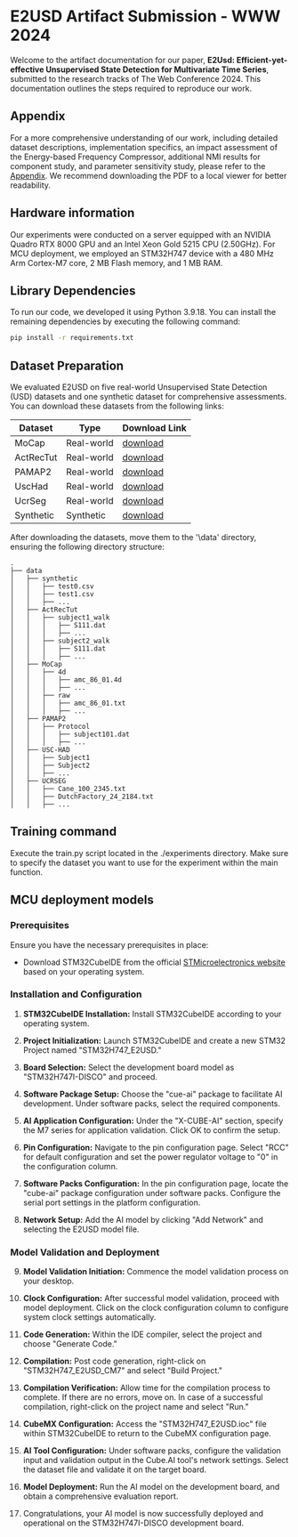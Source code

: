 # E2USD Artifact Submission - WWW 2024
Welcome to the artifact documentation for our paper, **E2Usd: Efficient-yet-effective Unsupervised State Detection for Multivariate Time Series**, submitted to the research tracks of The Web Conference 2024. This documentation outlines the steps required to reproduce our work.


## Appendix
For a more comprehensive understanding of our work, including detailed dataset descriptions, implementation specifics, an impact assessment of the Energy-based Frequency Compressor, additional NMI results for component study, and parameter sensitivity study, please refer to the [Appendix](Appendix.pdf). We recommend downloading the PDF to a local viewer for better readability.

## Hardware information
Our experiments were conducted on a server equipped with an NVIDIA Quadro RTX 8000 GPU and an Intel Xeon Gold 5215 CPU (2.50GHz). For MCU deployment, we employed an STM32H747 device with a 480 MHz Arm Cortex-M7 core, 2 MB Flash memory, and 1 MB RAM.

## Library Dependencies
To run our code, we developed it using Python 3.9.18. You can install the remaining dependencies by executing the following command:
```bash
pip install -r requirements.txt
```
## Dataset Preparation
We evaluated E2USD on five real-world Unsupervised State Detection (USD) datasets and one synthetic dataset for comprehensive assessments. You can download these datasets from the following links:


| Dataset   | Type               | Download Link |
|----------|----------|--------------------|
| MoCap   | Real-world | [download](https://drive.google.com/file/d/1Z3HRSxUUfjiPRMzGrOcGie63S1HXA8nf/view?usp=sharing) |
| ActRecTut| Real-world | [download](https://drive.google.com/file/d/1tU5EmxRUk37TzgvpkcgTMQSVG8DBGCUt/view?usp=sharing) |
| PAMAP2| Real-world | [download](https://drive.google.com/file/d/11zwi7PwJiRujncT7kt0NOGOo_GavSSo2/view?usp=sharing) |
| UscHad| Real-world | [download](https://drive.google.com/file/d/1kBHPZZCCN1zrZd7CoSGzG3_W0Jdsm9kF/view?usp=sharing) |
| UcrSeg| Real-world | [download](https://drive.google.com/file/d/1nGH-l3tkp18SauzUUR6P0FhlhEQDLTu2/view?usp=sharing) |
| Synthetic | Synthetic | [download](https://drive.google.com/file/d/1C6Pl58O-un4DUPdzqC9PKs09wQi8knYx/view?usp=sharing) |

After downloading the datasets, move them to the '\data' directory, ensuring the following directory structure:


```
.
├── data
│   ├── synthetic
│   │   ├── test0.csv
│   │   ├── test1.csv
│   │   ├── ...
│   ├── ActRecTut
│   │   ├── subject1_walk
│   │   │   ├── S111.dat
│   │   │   ├── ...
│   │   ├── subject2_walk
│   │   │   ├── S111.dat
│   │   │   ├── ...
│   ├── MoCap
│   │   ├── 4d
│   │   │   ├── amc_86_01.4d
│   │   │   ├── ...
│   │   ├── raw
│   │   │   ├── amc_86_01.txt
│   │   │   ├── ...
│   ├── PAMAP2
│   │   ├── Protocol
│   │   │   ├── subject101.dat
│   │   │   ├── ...
│   ├── USC-HAD
│   │   ├── Subject1
│   │   ├── Subject2
│   │   ├── ...
│   ├── UCRSEG
│   │   ├── Cane_100_2345.txt
│   │   ├── DutchFactory_24_2184.txt
│   │   ├── ...

```
## Training command

Execute the train.py script located in the ./experiments directory. Make sure to specify the dataset you want to use for the experiment within the main function.

## MCU deployment models

### Prerequisites

Ensure you have the necessary prerequisites in place:

- Download STM32CubeIDE from the official [STMicroelectronics website](https://www.st.com/zh/development-tools/stm32cubeide.html) based on your operating system.

### Installation and Configuration

1. **STM32CubeIDE Installation:** Install STM32CubeIDE according to your operating system.

2. **Project Initialization:** Launch STM32CubeIDE and create a new STM32 Project named "STM32H747_E2USD."

3. **Board Selection:** Select the development board model as "STM32H747I-DISCO" and proceed.

4. **Software Package Setup:** Choose the "cue-ai" package to facilitate AI development. Under software packs, select the required components.

5. **AI Application Configuration:** Under the "X-CUBE-AI" section, specify the M7 series for application validation. Click OK to confirm the setup.

6. **Pin Configuration:** Navigate to the pin configuration page. Select "RCC" for default configuration and set the power regulator voltage to "0" in the configuration column.

7. **Software Packs Configuration:** In the pin configuration page, locate the "cube-ai" package configuration under software packs. Configure the serial port settings in the platform configuration.

8. **Network Setup:** Add the AI model by clicking "Add Network" and selecting the E2USD model file.

### Model Validation and Deployment

9. **Model Validation Initiation:** Commence the model validation process on your desktop.

10. **Clock Configuration:** After successful model validation, proceed with model deployment. Click on the clock configuration column to configure system clock settings automatically.

11. **Code Generation:** Within the IDE compiler, select the project and choose "Generate Code."

12. **Compilation:** Post code generation, right-click on "STM32H747_E2USD_CM7" and select "Build Project."

13. **Compilation Verification:** Allow time for the compilation process to complete. If there are no errors, move on. In case of a successful compilation, right-click on the project name and select "Run."

14. **CubeMX Configuration:** Access the "STM32H747_E2USD.ioc" file within STM32CubeIDE to return to the CubeMX configuration page.

15. **AI Tool Configuration:** Under software packs, configure the validation input and validation output in the Cube.AI tool's network settings. Select the dataset file and validate it on the target board.

16. **Model Deployment:** Run the AI model on the development board, and obtain a comprehensive evaluation report.

17. Congratulations, your AI model is now successfully deployed and operational on the STM32H747I-DISCO development board.



